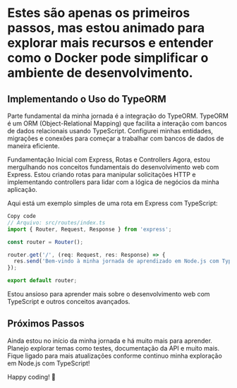 # Estes são apenas os primeiros passos, mas estou animado para explorar mais recursos e entender como o Docker pode simplificar o ambiente de desenvolvimento.

## Implementando o Uso do TypeORM

Parte fundamental da minha jornada é a integração do TypeORM. TypeORM é um ORM (Object-Relational Mapping) que facilita a interação com bancos de dados relacionais usando TypeScript. Configurei minhas entidades, migrações e conexões para começar a trabalhar com bancos de dados de maneira eficiente.

Fundamentação Inicial com Express, Rotas e Controllers
Agora, estou mergulhando nos conceitos fundamentais do desenvolvimento web com Express. Estou criando rotas para manipular solicitações HTTP e implementando controllers para lidar com a lógica de negócios da minha aplicação.

Aqui está um exemplo simples de uma rota em Express com TypeScript:

```typescript
Copy code
// Arquivo: src/routes/index.ts
import { Router, Request, Response } from 'express';

const router = Router();

router.get('/', (req: Request, res: Response) => {
  res.send('Bem-vindo à minha jornada de aprendizado em Node.js com TypeScript!');
});

export default router;
```
Estou ansioso para aprender mais sobre o desenvolvimento web com TypeScript e outros conceitos avançados.

## Próximos Passos

Ainda estou no início da minha jornada e há muito mais para aprender. Planejo explorar temas como testes, documentação da API e muito mais. Fique ligado para mais atualizações conforme continuo minha exploração em Node.js com TypeScript!

Happy coding! 🚀




